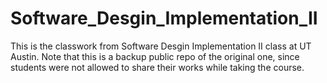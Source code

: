 # Software_Desgin_Implementation_II

This is the classwork from Software Desgin Implementation II class at UT Austin. Note that this is a backup public repo of the original one, since students were not allowed to share their works while taking the course.
